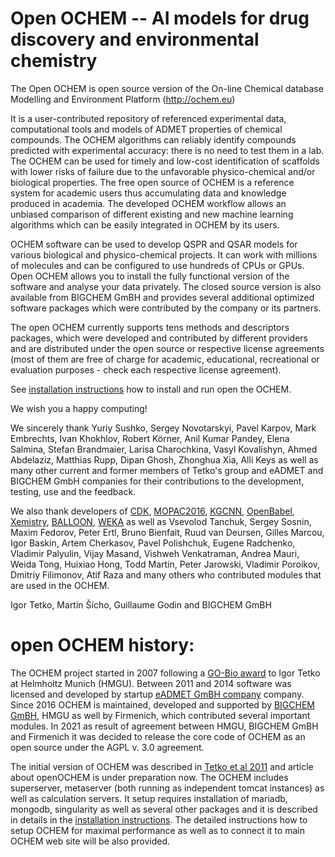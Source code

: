 # Open OCHEM -- AI models for drug discovery and environmental chemistry

The Open OCHEM is open source version of the On-line Chemical database Modelling and Environment Platform (http://ochem.eu)

It is a user-contributed repository of referenced experimental data, computational tools and models of ADMET properties of chemical compounds. The OCHEM algorithms can reliably identify compounds predicted with experimental accuracy: there is no need to test them in a lab. The OCHEM can be used for timely and low-cost identification of scaffolds with lower risks of failure due to the unfavorable physico-chemical and/or biological properties. The free open source of OCHEM is a reference system for academic users thus accumulating data and knowledge produced in academia. The developed OCHEM workflow allows an unbiased comparison of different existing and new machine learning algorithms which can be easily integrated in OCHEM by its users.
	
OCHEM software can be used to develop QSPR and QSAR models for various biological and physico-chemical projects. It can work with millions of molecules and can be configured to use hundreds of CPUs or GPUs. Open OCHEM allows you to install the fully functional version of the software and analyse your data privately. The closed source version is also available from BIGCHEM GmBH and provides several additional optimized software packages which were contributed by the company or its partners.

The open OCHEM currently supports tens methods and descriptors packages, which were developed and contributed by different providers and are distributed under the open source or respective license agreements (most of them are free of charge for academic, educational, recreational or evaluation purposes - check each respective license agreement).

See [installation instructions](./INSTRUCTIONS_OCHEM) how to install and run open the OCHEM.

We wish you a happy computing! 

We sincerely thank Yuriy Sushko, Sergey Novotarskyi, Pavel Karpov, Mark Embrechts, Ivan Khokhlov, Robert Körner, Anil Kumar Pandey, Elena Salmina, Stefan Brandmaier, Larisa Charochkina, Vasyl Kovalishyn, Ahmed Abdelaziz, Matthias Rupp, Dipan Ghosh, Zhonghua Xia, Alli Keys as well as many other current and former members of Tetko's group and eADMET and BIGCHEM GmbH companies for their contributions to the development, testing, use and the feedback.

We also thank developers of [CDK](github.com/cdk), [MOPAC2016](http://openmopac.net), [KGCNN](https://github.com/aimat-lab/gcnn_keras), [OpenBabel](https://github.com/openbabel/openbabel), [Xemistry](https://www.xemistry.com/), [BALLOON](http://users.abo.fi/mivainio/balloon/), [WEKA](https://github.com/Waikato/weka-3.8)  as well as Vsevolod Tanchuk, Sergey Sosnin, Maxim Fedorov, Peter Ertl, Bruno Bienfait, Ruud van Deursen, Gilles Marcou, Igor Baskin, Artem Cherkasov, Pavel Polishchuk, Eugene Radchenko, Vladimir Palyulin, Vijay Masand, Vishweh Venkatraman, Andrea Mauri, Weida Tong, Huixiao Hong, Todd Martin, Peter Jarowski, Vladimir Poroikov, Dmitriy Filimonov, Atif Raza  and many others who contributed modules that are used in the OCHEM.

Igor Tetko, Martin Šícho, Guillaume Godin and BIGCHEM GmBH



# open OCHEM history:

The OCHEM project started in 2007 following a [GO-Bio award](https://www.go-bio.de/gobio/de/gefoerderte-projekte/_documents/die-toxizitaet-von-wirkstoffen-und-chemikalien-berechnen.html) to Igor Tetko at Helmholtz Munich (HMGU). Between 2011 and 2014 software was licensed and developed by startup [eADMET GmBH company](http://eadmet.com) company. Since 2016 OCHEM is maintained, developed and supported by [BIGCHEM GmBH](http://bigchem.de), HMGU as well by Firmenich, which contributed several important modules. In 2021 as result of agreement between HMGU, BIGCHEM GmBH and Firmenich it was decided to release the core code of OCHEM as an open source under the AGPL v. 3.0 agreement.

The initial version of OCHEM was described in [Tetko et al 2011](https://link.springer.com/article/10.1007/s10822-011-9440-2) and article about openOCHEM is under preparation now. The OCHEM includes superserver, metaserver (both running as independent tomcat instances) as well as calculation servers. It setup requires installation of mariadb, mongodb, singularity as well as several other packages and it is described in details in the [installation instructions](./INSTRUCTIONS_OCHEM). The detailed instructions how to setup OCHEM for maximal performance as well as to connect it to main OCHEM web site will be also provided.
